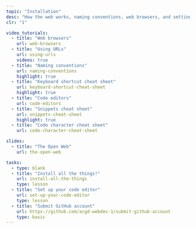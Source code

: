 ```yaml
---
topic: "Installation"
desc: "How the web works, naming conventions, web browsers, and setting up our computers."
clr: "1"

video_tutorials:
  - title: "Web browsers"
    url: web-browsers
  - title: "Using URLs"
    url: using-urls
    videos: true
  - title: "Naming conventions"
    url: naming-conventions
    highlight: true
  - title: "Keyboard shortcut cheat sheet"
    url: keyboard-shortcut-cheat-sheet
    highlight: true
  - title: "Code editors"
    url: code-editors
  - title: "Snippets cheat sheet"
    url: snippets-cheat-sheet
    highlight: true
  - title: "Code character cheat sheet"
    url: code-character-cheat-sheet

slides:
  - title: "The Open Web"
    url: the-open-web

tasks:
  - type: blank
  - title: "Install all the things!"
    url: install-all-the-things
    type: lesson
  - title: "Set up your code editor"
    url: set-up-your-code-editor
    type: lesson
  - title: "Submit GitHub account"
    url: https://github.com/acgd-webdev-1/submit-github-account
    type: basic
---
```

